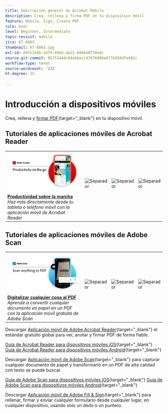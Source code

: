 ```yaml
---
title: Descripción general de Acrobat Mobile
description: Crea, rellena y firma PDF en tu dispositivo móvil
feature: Mobile, Sign, Create PDF
role: User
level: Beginner, Intermediate
topic-revisit: mobile
jira: KT-6863
thumbnail: KT-6863.jpg
exl-id: d9fe154b-adf9-49da-ab15-6806a0f10edc
source-git-commit: 05751444c0dab6eccd7076889e8735d58dfee82c
workflow-type: tm+mt
source-wordcount: '221'
ht-degree: 2%

---
```


# Introducción a dispositivos móviles

Crea, rellena y [firmar PDF](https://www.adobe.com/es/acrobat/online/sign-pdf.html){target="_blank"}  en tu dispositivo móvil.

## Tutoriales de aplicaciones móviles de Acrobat Reader

<table style="table-layout:fixed">
<tr>
  <td>
    <a href="../getting-started/productivity.md">
      <img alt="Productividad sobre la marcha" src="../assets/Productivity_1280.png" />
    </a>
    <div>
     <a href="../getting-started/productivity.md"><strong>Productividad sobre la marcha</strong></a>
    </div>
    <em>Haz más directamente desde tu tableta o teléfono móvil con la aplicación móvil de Acrobat Reader</em>
    <br>
  </td>
  <td>
   <img alt="Separador" src="../assets/Whitespacer.png" />
    <div>
    <br>
  </td>
  <td>
   <img alt="Separador" src="../assets/Whitespacer.png" />
    <div>
    <br>
  </td>
   <td>
   <img alt="Separador" src="../assets/Whitespacer.png" />
    <div>
    <br>
  </td>
</tr>
</table>

## Tutoriales de aplicaciones móviles de Adobe Scan

<table style="table-layout:fixed">
<tr>
  <td>
    <a href="scan-mobile-app.md">
      <img alt="Digitalizar cualquier cosa al PDF" src="../assets/Scanmobile.png" />
    </a>
    <div>
     <a href="scan-mobile-app.md"><strong>Digitalizar cualquier cosa al PDF</strong></a>
    </div>
    <em>Aprende a convertir cualquier documento en papel en un PDF con la aplicación móvil gratuita de Adobe Scan</em>
    <br>
  </td>
  <td>
   <img alt="Separador" src="../assets/Whitespacer.png" />
    <div>
    <br>
  </td>
  <td>
   <img alt="Separador" src="../assets/Whitespacer.png" />
    <div>
    <br>
  </td>
   <td>
   <img alt="Separador" src="../assets/Whitespacer.png" />
    <div>
    <br>
  </td>
</tr>
</table>

Descargar [Aplicación móvil de Adobe Acrobat Reader](https://www.adobe.com/acrobat/mobile/acrobat-reader.html){target="_blank"} el estándar gratuito global para ver, anotar y firmar PDF de forma fiable.

[Guía de Acrobat Reader para dispositivos móviles iOS](https://www.adobe.com/devnet-docs/acrobat/ios/en/){target="_blank"}
[Guía de Acrobat Reader para dispositivos móviles Android](https://www.adobe.com/devnet-docs/acrobat/android/en/){target="_blank"}

Descargar [Aplicación móvil de Adobe Scan](https://www.adobe.com/acrobat/mobile/scanner-app.html){target="_blank"} para capturar cualquier documento de papel y transformarlo en un PDF de alta calidad con texto se puede buscar.

[Guía de Adobe Scan para dispositivos móviles iOS](https://www.adobe.com/devnet-docs/adobescan/ios/en/){target="_blank"}
[Guía de Adobe Scan para dispositivos móviles Android](https://www.adobe.com/devnet-docs/adobescan/android/en/){target="_blank"}

Descargar [Aplicación móvil de Adobe Fill &amp; Sign](https://www.adobe.com/acrobat/mobile/fill-sign-pdfs.html){target="_blank"} para rellenar, firmar y enviar cualquier formulario desde cualquier lugar, en cualquier dispositivo, usando solo un dedo o un puntero.
